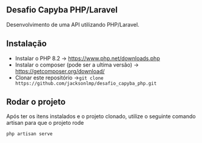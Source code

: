 ## Desafio Capyba PHP/Laravel

Desenvolvimento de uma API utilizando PHP/Laravel.

## Instalação 

- Instalar o PHP 8.2 -> https://www.php.net/downloads.php
- Instalar o composer (pode ser a ultima versão) -> https://getcomposer.org/download/
- Clonar este repositório ->```git clone https://github.com/jacksonlmp/desafio_capyba_php.git```

## Rodar o projeto
Após ter os itens instalados e o projeto clonado, utilize o seguinte comando artisan para que o projeto rode

```php artisan serve ```


